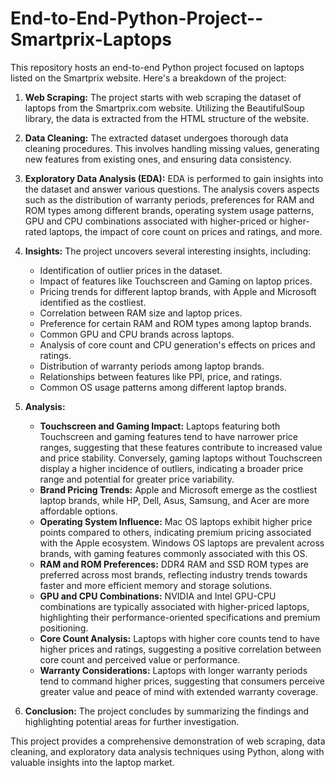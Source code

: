 # End-to-End-Python-Project--Smartprix-Laptops

This repository hosts an end-to-end Python project focused on laptops listed on the Smartprix website. Here's a breakdown of the project:

1. **Web Scraping:** The project starts with web scraping the dataset of laptops from the Smartprix.com website. Utilizing the BeautifulSoup library, the data is extracted from the HTML structure of the website.

2. **Data Cleaning:** The extracted dataset undergoes thorough data cleaning procedures. This involves handling missing values, generating new features from existing ones, and ensuring data consistency.

3. **Exploratory Data Analysis (EDA):** EDA is performed to gain insights into the dataset and answer various questions. The analysis covers aspects such as the distribution of warranty periods, preferences for RAM and ROM types among different brands, operating system usage patterns, GPU and CPU combinations associated with higher-priced or higher-rated laptops, the impact of core count on prices and ratings, and more.

4. **Insights:** The project uncovers several interesting insights, including:
   - Identification of outlier prices in the dataset.
   - Impact of features like Touchscreen and Gaming on laptop prices.
   - Pricing trends for different laptop brands, with Apple and Microsoft identified as the costliest.
   - Correlation between RAM size and laptop prices.
   - Preference for certain RAM and ROM types among laptop brands.
   - Common GPU and CPU brands across laptops.
   - Analysis of core count and CPU generation's effects on prices and ratings.
   - Distribution of warranty periods among laptop brands.
   - Relationships between features like PPI, price, and ratings.
   - Common OS usage patterns among different laptop brands.

5. **Analysis:**
   - **Touchscreen and Gaming Impact:** Laptops featuring both Touchscreen and gaming features tend to have narrower price ranges, suggesting that these features contribute to increased value and price stability. Conversely, gaming laptops without Touchscreen display a higher incidence of outliers, indicating a broader price range and potential for greater price variability.
   - **Brand Pricing Trends:** Apple and Microsoft emerge as the costliest laptop brands, while HP, Dell, Asus, Samsung, and Acer are more affordable options.
   - **Operating System Influence:** Mac OS laptops exhibit higher price points compared to others, indicating premium pricing associated with the Apple ecosystem. Windows OS laptops are prevalent across brands, with gaming features commonly associated with this OS.
   - **RAM and ROM Preferences:** DDR4 RAM and SSD ROM types are preferred across most brands, reflecting industry trends towards faster and more efficient memory and storage solutions.
   - **GPU and CPU Combinations:** NVIDIA and Intel GPU-CPU combinations are typically associated with higher-priced laptops, highlighting their performance-oriented specifications and premium positioning.
   - **Core Count Analysis:** Laptops with higher core counts tend to have higher prices and ratings, suggesting a positive correlation between core count and perceived value or performance.
   - **Warranty Considerations:** Laptops with longer warranty periods tend to command higher prices, suggesting that consumers perceive greater value and peace of mind with extended warranty coverage.

6. **Conclusion:** The project concludes by summarizing the findings and highlighting potential areas for further investigation.

This project provides a comprehensive demonstration of web scraping, data cleaning, and exploratory data analysis techniques using Python, along with valuable insights into the laptop market.
